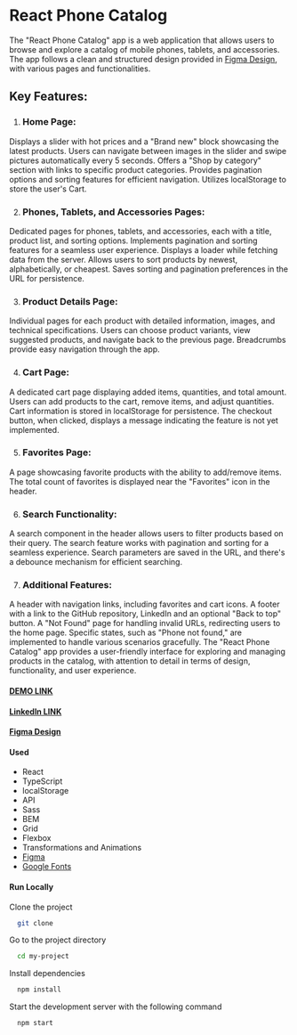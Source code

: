 # React Phone Catalog

The "React Phone Catalog" app is a web application that allows users to browse and explore a catalog of mobile phones, tablets, and accessories. The app follows a clean and structured design provided in [Figma Design](https://www.figma.com/file/uEetgWenSRxk9jgiym6Yzp/Phone-catalog-redesign?type=design&node-id=14-49&mode=design&t=hubLt6D4F2f60Q2O-0), with various pages and functionalities.

## Key Features:

1. ### Home Page:

Displays a slider with hot prices and a "Brand new" block showcasing the latest products.
Users can navigate between images in the slider and swipe pictures automatically every 5 seconds.
Offers a "Shop by category" section with links to specific product categories.
Provides pagination options and sorting features for efficient navigation.
Utilizes localStorage to store the user's Cart.

2. ### Phones, Tablets, and Accessories Pages:

Dedicated pages for phones, tablets, and accessories, each with a title, product list, and sorting options.
Implements pagination and sorting features for a seamless user experience.
Displays a loader while fetching data from the server.
Allows users to sort products by newest, alphabetically, or cheapest.
Saves sorting and pagination preferences in the URL for persistence.

3. ### Product Details Page:

Individual pages for each product with detailed information, images, and technical specifications.
Users can choose product variants, view suggested products, and navigate back to the previous page.
Breadcrumbs provide easy navigation through the app.

4. ### Cart Page:

A dedicated cart page displaying added items, quantities, and total amount.
Users can add products to the cart, remove items, and adjust quantities.
Cart information is stored in localStorage for persistence.
The checkout button, when clicked, displays a message indicating the feature is not yet implemented.

5. ### Favorites Page:

A page showcasing favorite products with the ability to add/remove items.
The total count of favorites is displayed near the "Favorites" icon in the header.

6. ### Search Functionality:

A search component in the header allows users to filter products based on their query.
The search feature works with pagination and sorting for a seamless experience.
Search parameters are saved in the URL, and there's a debounce mechanism for efficient searching.

7. ### Additional Features:

A header with navigation links, including favorites and cart icons.
A footer with a link to the GitHub repository, LinkedIn and an optional "Back to top" button.
A "Not Found" page for handling invalid URLs, redirecting users to the home page.
Specific states, such as "Phone not found," are implemented to handle various scenarios gracefully.
The "React Phone Catalog" app provides a user-friendly interface for exploring and managing products in the catalog, with attention to detail in terms of design, functionality, and user experience.

#### [DEMO LINK](https://mariasnegireva.github.io/phone-catalog/)

#### [LinkedIn LINK](https://www.linkedin.com/in/mariasnegireva/)

#### [Figma Design](https://www.figma.com/file/uEetgWenSRxk9jgiym6Yzp/Phone-catalog-redesign?type=design&node-id=14-49&mode=design&t=hubLt6D4F2f60Q2O-0)

#### Used

- React
- TypeScript
- localStorage
- API
- Sass
- BEM
- Grid
- Flexbox
- Transformations and Animations
- [Figma](https://www.figma.com/)
- [Google Fonts](https://fonts.google.com/)

#### Run Locally

Clone the project

```bash
  git clone
```

Go to the project directory

```bash
  cd my-project
```

Install dependencies

```bash
  npm install
```

Start the development server with the following command

```bash
  npm start
```
